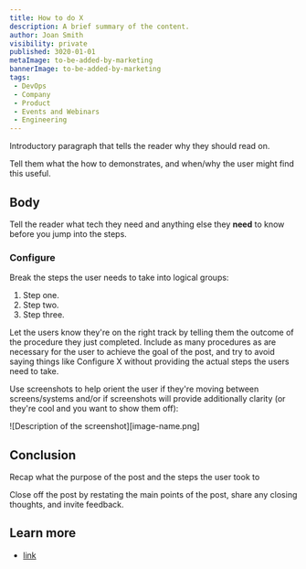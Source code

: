 ```yaml
---
title: How to do X
description: A brief summary of the content.
author: Joan Smith
visibility: private
published: 3020-01-01
metaImage: to-be-added-by-marketing
bannerImage: to-be-added-by-marketing
tags:
 - DevOps
 - Company
 - Product
 - Events and Webinars
 - Engineering
---
```


Introductory paragraph that tells the reader why they should read on.

Tell them what the how to demonstrates, and when/why the user might find this useful.

## Body

Tell the reader what tech they need and anything else they **need** to know before you jump into the steps.

### Configure 

Break the steps the user needs to take into logical groups:

1. Step one.
1. Step two.
1. Step three.

Let the users know they're on the right track by telling them the outcome of the procedure they just completed. Include as many procedures as are necessary for the user to achieve the goal of the post, and try to avoid saying things like Configure X without providing the actual steps the users need to take.

Use screenshots to help orient the user if they're moving between screens/systems and/or if screenshots will provide additionally clarity (or they're cool and you want to show them off):

![Description of the screenshot][image-name.png]

## Conclusion

Recap what the purpose of the post and the steps the user took to

Close off the post by restating the main points of the post, share any closing thoughts, and invite feedback.

## Learn more

- [link](https://www.example.com/resource)
